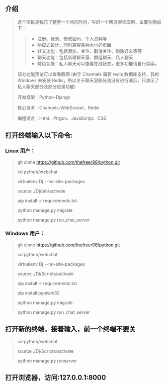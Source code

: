 

## 介绍

> 这个项目是我花了整整一个月的时间，写的一个网页聊天应用，主要功能如下：
>
> > * 注册、登录、修改密码、个人资料等
> > * 响应式设计，同时兼容各种大小的页面
> > * 社交功能：包括添加、关注、取消关注、删除好友等等
> > * 聊天功能：包括新建聊天室、群组聊天、私人聊天
> > * 特色功能：私人聊天可以查看在线状态，更多功能请自行探索。
>
> 部分功能预览可以查看截图
> (由于 Channels 需要 redis 数据库支持，我的 Windows 未安装 Redis，所以关于聊天室部分我没有进行演示，只演示了私人聊天部分及部分应用功能)
>
> 开发框架：Python-Django
>
> 核心技术：Channels-WebSocket、Redis
>
> 编程语言：Html、Ptrgon、JavaScript、CSS

## 打开终端输入以下命令:

### Linux 用户：

> git clone https://github.com/thefreer98/python.git
>
> cd python/webchat
>
> virtualenv Dj  --no-site-packages
>
> source ./Dj/bin/activate
>
> pip install -r requirements.txt
>
> python manage.py migrate
>
> python manage.py run_chat_server

### Windows 用户：

> git clone https://github.com/thefreer98/python.git
>
> cd python/webchat
>
> virtualenv Dj  --no-site-packages
>
> source ./Dj/Scripts/activate
>
> pip install -r requirements.txt
>
> pip install pypiwin32
>
> python manage.py migrate
>
> python manage.py run_chat_server

## 打开新的终端，接着输入，前一个终端不要关

> cd python/webchat
>
> source ./Dj/Scripts/activate
>
> python manage.py runserver

## 打开浏览器，访问:127.0.0.1:8000
